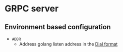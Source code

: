 # GRPC server

## Environment based configuration

* `ADDR`
    * Address golang listen address in the [Dial format](https://golang.org/pkg/net/#Dial)
